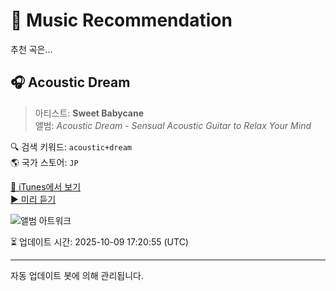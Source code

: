 
# 🎵 Music Recommendation

추천 곡은...

## 🎧 Acoustic Dream  
> 아티스트: **Sweet Babycane**  
> 앨범: _Acoustic Dream - Sensual Acoustic Guitar to Relax Your Mind_  

🔍 검색 키워드: `acoustic+dream`  
🌎 국가 스토어: `JP`

[🔗 iTunes에서 보기](https://music.apple.com/jp/album/acoustic-dream/1705230853?i=1705230854&uo=4)  
[▶️ 미리 듣기](https://audio-ssl.itunes.apple.com/itunes-assets/AudioPreview116/v4/ba/17/17/ba171705-c0d7-5ad1-9e7b-9f1dd5c556fd/mzaf_6724650649430522735.plus.aac.p.m4a)

![앨범 아트워크](https://is1-ssl.mzstatic.com/image/thumb/Music126/v4/3b/c5/d7/3bc5d755-8192-a9e4-7e96-ac7de21139e9/8052869221272.jpg/100x100bb.jpg)

⏳ 업데이트 시간: 2025-10-09 17:20:55 (UTC)

---
자동 업데이트 봇에 의해 관리됩니다.
